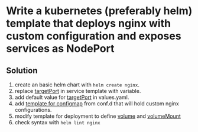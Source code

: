 # Write a kubernetes (preferably helm) template that deploys nginx with custom configuration and exposes services as NodePort 

## Solution  
1. create an basic helm chart with `helm create nginx`.
2. replace [targetPort](nginx/templates/service.yaml#L11) in service template with variable.  
3. add default value for [targetPort](nginx/values.yaml#L42) in values.yaml.
4. add [template for configmap](nginx/templates/configmap.yaml) from conf.d that will hold custom nginx configurations.
5. modify template for deployment to define [volume](nginx/templates/deployment.yaml#L30) and [volumeMount](nginx/templates/deployment.yaml#L35)  
6. check syntax with `helm lint nginx`  
